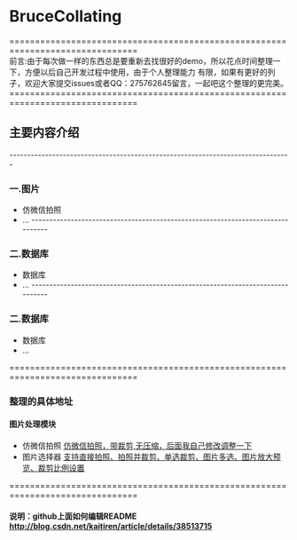 # BruceCollating
===============================================================================<br>
前言:由于每次做一样的东西总是要重新去找很好的demo，所以花点时间整理一下，方便以后自己开发过程中使用，由于个人整理能力
有限，如果有更好的列子，欢迎大家提交issues或者QQ：275762645留言，一起吧这个整理的更完美。
===============================================================================<br>

## 主要内容介绍
-------------------------------------------------------------------------------<br>
###  一.图片
* 仿微信拍照
* ...
-------------------------------------------------------------------------------<br>
###  二.数据库
* 数据库
* ...
-------------------------------------------------------------------------------<br>
###  二.数据库
* 数据库
* ...

===============================================================================<br>
### 整理的具体地址
#### 图片处理模块
* 仿微信拍照   [仿微信拍照，带裁剪,无压缩，后面我自己修改调整一下](https://github.com/weileng11/PhotoPicker-master)
* 图片选择器   [支持直接拍照、拍照并裁剪、单选裁剪、图片多选、图片放大预览、裁剪比例设置](https://github.com/weileng11/PhotoPicker-master)


===============================================================================<br>
#### 说明：github上面如何编辑README http://blog.csdn.net/kaitiren/article/details/38513715

